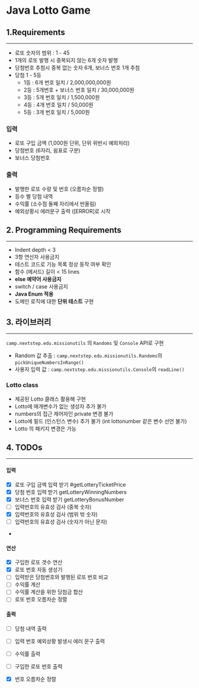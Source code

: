
Java Lotto Game
===============
## 1.Requirements
-------------------------

* 로또 숫자의 범위 : 1 - 45
* 1개의 로또 발행 시 중복되지 않는 6개 숫자 발행
* 당첨번호 추첨시 중복 없는 숫자 6개, 보너스 번호 1개 추첨
* 당첨 1 - 5등
  + 1등 : 6개 번호 일치 / 2,000,000,000원
  + 2등 : 5개번호 + 보너스 번호 일치 / 30,000,000원
  + 3등 : 5개 번호 일치 / 1,500,000원
  + 4등 : 4개 번호 일치 / 50,000원
  + 5등 : 3개 번호 일치 / 5,000원

### 입력
* 로또 구입 금액 (1,000원 단위, 단위 위반시 예외처리)
* 당첨번호 (6자리, 쉼표로 구분)
* 보너스 당첨번호

### 출력
* 발행한 로또 수량 및 번호 (오름차순 정렬)
* 등수 별 당첨 내역
* 수익률 (소수점 둘째 자리에서 반올림)
* 예외상황시 에러문구 출력 ([ERROR]로 시작

## 2. Programming Requirements

------------------------------------
* Indent depth < 3
* 3항 연산자 사용금지
* 테스트 코드로 기능 목록 정상 동작 여부 확인
* 함수 (메서드) 길이 < 15 lines
* **else 예약어 사용금지**
* switch / case 사용금지
* **Java Enum 적용**
* 도메인 로직에 대한 **단위 테스트** 구현

## 3. 라이브러리 

-----------------
```camp.nextstep.edu.missionutils``` 의 ```Randoms``` 및 ```Console```  API로 구현
* Random 값 추출 : ```camp.nextstep.edu.missionutils.Randoms```의 ```pickUniqueNumbersInRange()```
* 사용자 입력 값 : ```camp.nextstep.edu.missionutils.Console```의 ```readLine()```

<h3> Lotto class </h3>

* 제공된 Lotto 클래스 활용해 구현
* Lotto에 매개변수가 없는 생성자 추가 불가 
* numbers의 접근 제어자인 private 변경 불가
* Lotto에 필드 (인스턴스 변수) 추가 불가 (int lottonumber 같은 변수 선언 불가)
* Lotto 의 패키지 변경은 가능

##  4. TODOs

------------------
#### **입력**

* [X] 로또 구입 금액 입력 받기   #getLotteryTicketPrice
* [X] 당첨 번호 입력 받기   getLotteryWinningNumbers
* [X] 보너스 번호 입력 받기 getLotteryBonusNumber
* [ ] 입력번호의 유효성 검사 (중복 숫자)
* [X] 입력번호의 유효성 검사 (범위 밖 숫자)
* [ ] 입력번호의 유효성 검사 (숫자가 아닌 문자)
* 
#### **연산**

* [X] 구입한 로또 갯수 연산   
* [X] 로또 번호 자동 생성기
* [ ] 입력받은 당첨번호와 발행된 로또 번호 비교   
* [ ] 수익률 계산   
* [ ] 수익률 계산을 위한 당첨금 합산   
* [ ] 로또 번호 오름차순 정렬

#### **출력**
* [ ] 당첨 내역 출력   
* [ ] 입력 번호 예외상황 발생시 에러 문구 출력  
* [ ] 수익률 출력   
* [ ] 구입한 로또 번호 출력
* [X] 번호 오름차순 정렬

